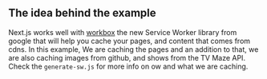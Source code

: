 
## The idea behind the example

Next.js works well with [workbox](https://workboxjs.org/) the new Service Worker library from google that will help you cache your pages, and content that comes from cdns.
In this example, We are caching the pages and an addition to that, we are also caching images from github, and shows from the TV Maze API. Check the `generate-sw.js` for more info on ow and what we are caching.
